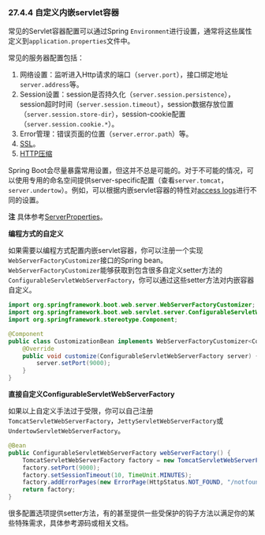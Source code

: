### 27.4.4 自定义内嵌servlet容器

常见的Servlet容器配置可以通过Spring `Environment`进行设置，通常将这些属性定义到`application.properties`文件中。

常见的服务器配置包括：

1. 网络设置：监听进入Http请求的端口（`server.port`），接口绑定地址`server.address`等。
2. Session设置：session是否持久化（`server.session.persistence`），session超时时间（`server.session.timeout`），session数据存放位置（`server.session.store-dir`），session-cookie配置（`server.session.cookie.*`）。
3. Error管理：错误页面的位置（`server.error.path`）等。
4. [SSL](https://docs.spring.io/spring-boot/docs/2.0.0.M7/reference/htmlsingle/#howto-configure-ssl)。
5. [HTTP压缩](https://docs.spring.io/spring-boot/docs/2.0.0.M7/reference/htmlsingle/#how-to-enable-http-response-compression)

Spring Boot会尽量暴露常用设置，但这并不总是可能的。对于不可能的情况，可以使用专用的命名空间提供server-specific配置（查看`server.tomcat`，`server.undertow`）。例如，可以根据内嵌servlet容器的特性对[access logs](https://docs.spring.io/spring-boot/docs/2.0.0.M7/reference/htmlsingle/#howto-configure-accesslogs)进行不同的设置。

**注** 具体参考[ServerProperties](https://github.com/spring-projects/spring-boot/tree/v2.0.0.M5/spring-boot-project/spring-boot-autoconfigure/src/main/java/org/springframework/boot/autoconfigure/web/ServerProperties.java)。

**编程方式的自定义**

如果需要以编程方式配置内嵌servlet容器，你可以注册一个实现`WebServerFactoryCustomizer`接口的Spring bean。`WebServerFactoryCustomizer`能够获取到包含很多自定义setter方法的`ConfigurableServletWebServerFactory`，你可以通过这些setter方法对内嵌容器自定义。
```java
import org.springframework.boot.web.server.WebServerFactoryCustomizer;
import org.springframework.boot.web.servlet.server.ConfigurableServletWebServerFactory;
import org.springframework.stereotype.Component;

@Component
public class CustomizationBean implements WebServerFactoryCustomizer<ConfigurableServletWebServerFactory> {
    @Override
    public void customize(ConfigurableServletWebServerFactory server) {
        server.setPort(9000);
    }
}
```

**直接自定义ConfigurableServletWebServerFactory**

如果以上自定义手法过于受限，你可以自己注册`TomcatServletWebServerFactory`，`JettyServletWebServerFactory`或`UndertowServletWebServerFactory`。
```java
@Bean
public ConfigurableServletWebServerFactory webServerFactory() {
    TomcatServletWebServerFactory factory = new TomcatServletWebServerFactory();
    factory.setPort(9000);
    factory.setSessionTimeout(10, TimeUnit.MINUTES);
    factory.addErrorPages(new ErrorPage(HttpStatus.NOT_FOUND, "/notfound.html");
    return factory;
}
```
很多配置选项提供setter方法，有的甚至提供一些受保护的钩子方法以满足你的某些特殊需求，具体参考源码或相关文档。
